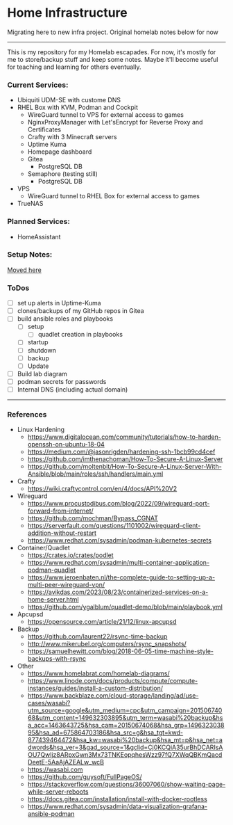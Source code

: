 # Home Infrastructure

Migrating here to new infra project.  Original homelab notes below for now

---

This is my repository for my Homelab escapades.  For now, it's mostly for me to store/backup stuff and keep some notes.  Maybe it'll become useful for teaching and learning for others eventually.

### Current Services:
- Ubiquiti UDM-SE with custome DNS
- RHEL Box with KVM, Podman and Cockpit
  - WireGuard tunnel to VPS for external access to games
  - NginxProxyManager with Let'sEncrypt for Reverse Proxy and Certificates
  - Crafty with 3 Minecraft servers
  - Uptime Kuma
  - Homepage dashboard
  - Gitea
    - PostgreSQL DB
  - Semaphore (testing still)
    - PostgreSQL DB
- VPS 
  - WireGuard tunnel to RHEL Box for external access to games
- TrueNAS

### Planned Services:
- HomeAssistant

### Setup Notes:
[Moved here](docs/overview.md)

### ToDos
- [ ] set up alerts in Uptime-Kuma
- [ ] clones/backups of my GitHub repos in Gitea
- [ ] build ansible roles and playbooks
  - [ ] setup
    - [ ] quadlet creation in playbooks
  - [ ] startup
  - [ ] shutdown
  - [ ] backup
  - [ ] Update
- [ ] Build lab diagram
- [ ] podman secrets for passwords
- [ ] Internal DNS (including actual domain)

---

### References
- Linux Hardening
  - https://www.digitalocean.com/community/tutorials/how-to-harden-openssh-on-ubuntu-18-04
  - https://medium.com/@jasonrigden/hardening-ssh-1bcb99cd4cef
  - https://github.com/imthenachoman/How-To-Secure-A-Linux-Server
  - https://github.com/moltenbit/How-To-Secure-A-Linux-Server-With-Ansible/blob/main/roles/ssh/handlers/main.yml
- Crafty
  - https://wiki.craftycontrol.com/en/4/docs/API%20V2
- Wireguard
  - https://www.procustodibus.com/blog/2022/09/wireguard-port-forward-from-internet/
  - https://github.com/mochman/Bypass_CGNAT
  - https://serverfault.com/questions/1101002/wireguard-client-addition-without-restart
  - https://www.redhat.com/sysadmin/podman-kubernetes-secrets
- Container/Quadlet
  - https://crates.io/crates/podlet
  - https://www.redhat.com/sysadmin/multi-container-application-podman-quadlet
  - https://www.jeroenbaten.nl/the-complete-guide-to-setting-up-a-multi-peer-wireguard-vpn/
  - https://avikdas.com/2023/08/23/containerized-services-on-a-home-server.html
  - https://github.com/ygalblum/quadlet-demo/blob/main/playbook.yml
- Apcupsd
  - https://opensource.com/article/21/12/linux-apcupsd
- Backup
  - https://github.com/laurent22/rsync-time-backup
  - http://www.mikerubel.org/computers/rsync_snapshots/
  - https://samuelhewitt.com/blog/2018-06-05-time-machine-style-backups-with-rsync
- Other
  - https://www.homelabrat.com/homelab-diagrams/
  - https://www.linode.com/docs/products/compute/compute-instances/guides/install-a-custom-distribution/
  - https://www.backblaze.com/cloud-storage/landing/ad/use-cases/wasabi?utm_source=google&utm_medium=cpc&utm_campaign=20150674068&utm_content=149632303895&utm_term=wasabi%20backup&hsa_acc=1463643725&hsa_cam=20150674068&hsa_grp=149632303895&hsa_ad=675864703186&hsa_src=g&hsa_tgt=kwd-877439464472&hsa_kw=wasabi%20backup&hsa_mt=p&hsa_net=adwords&hsa_ver=3&gad_source=1&gclid=Cj0KCQiA35urBhDCARIsAOU7Qwljz8ARpxGwn3Mx73TNKEopqhesWzz97fQ7XWqQBKmQacdDeetE-5AaAjAZEALw_wcB
  - https://wasabi.com
  - https://github.com/guysoft/FullPageOS/
  - https://stackoverflow.com/questions/36007060/show-waiting-page-while-server-reboots
  - https://docs.gitea.com/installation/install-with-docker-rootless
  - https://www.redhat.com/sysadmin/data-visualization-grafana-ansible-podman